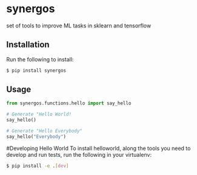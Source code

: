 # synergos
set of tools to improve ML tasks in sklearn and tensorflow

## Installation

Run the following to install:
```bash
$ pip install synergos
```

## Usage

```python
from synergos.functions.hello import say_hello

# Generate "Hello World!
say_hello()

# Generate "Hello Everybody"
say_hello("Everybody")
```
#Developing Hello World
To install helloworld, along the tools you need to develop and run tests, run the following in your virtualenv:
```bash
$ pip install -e .[dev]
```
